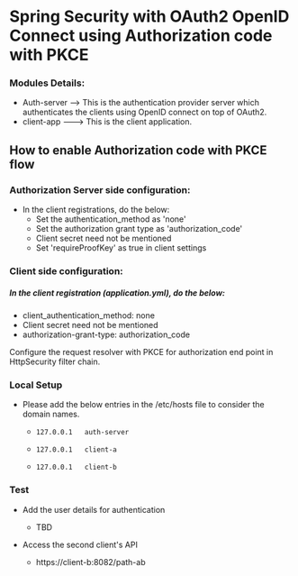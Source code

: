 # Spring Security with OAuth2 OpenID Connect using Authorization code with PKCE

### Modules Details:
* Auth-server --> This is the authentication provider server which authenticates the clients using OpenID connect on top of OAuth2.
* client-app ---> This is the client application.

## How to enable Authorization code with PKCE flow 
### Authorization Server side configuration:
* In the client registrations, do the below:
  * Set the authentication_method as 'none'
  * Set the authorization grant type as 'authorization_code'
  * Client secret need not be mentioned
  * Set 'requireProofKey' as true in client settings



### Client side configuration:
##### In the client registration (application.yml), do the below:
  * client_authentication_method: none
  * Client secret need not be mentioned
  * authorization-grant-type: authorization_code

Configure the request resolver with PKCE for authorization end point in HttpSecurity filter chain.

### Local Setup

* Please add the below entries in the /etc/hosts file to consider the domain names.

  *     127.0.0.1   auth-server
  *     127.0.0.1   client-a
  *     127.0.0.1   client-b



### Test

* Add the user details for authentication 
  * TBD

  
* Access the second client's API
  * https://client-b:8082/path-ab


